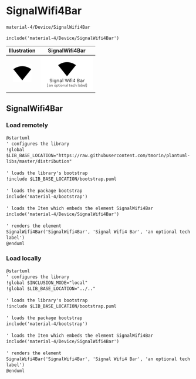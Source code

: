 # SignalWifi4Bar


```text
material-4/Device/SignalWifi4Bar
```

```text
include('material-4/Device/SignalWifi4Bar')
```



| Illustration | SignalWifi4Bar |
| :---: | :---: |
| ![illustration for Illustration](../../material-4/Device/SignalWifi4Bar.png) | ![illustration for SignalWifi4Bar](../../material-4/Device/SignalWifi4Bar.Local.png) |




## SignalWifi4Bar

### Load remotely
```plantuml
@startuml
' configures the library
!global $LIB_BASE_LOCATION="https://raw.githubusercontent.com/tmorin/plantuml-libs/master/distribution"

' loads the library's bootstrap
!include $LIB_BASE_LOCATION/bootstrap.puml

' loads the package bootstrap
include('material-4/bootstrap')

' loads the Item which embeds the element SignalWifi4Bar
include('material-4/Device/SignalWifi4Bar')

' renders the element
SignalWifi4Bar('SignalWifi4Bar', 'Signal Wifi4 Bar', 'an optional tech label')
@enduml
```

### Load locally
```plantuml
@startuml
' configures the library
!global $INCLUSION_MODE="local"
!global $LIB_BASE_LOCATION="../.."

' loads the library's bootstrap
!include $LIB_BASE_LOCATION/bootstrap.puml

' loads the package bootstrap
include('material-4/bootstrap')

' loads the Item which embeds the element SignalWifi4Bar
include('material-4/Device/SignalWifi4Bar')

' renders the element
SignalWifi4Bar('SignalWifi4Bar', 'Signal Wifi4 Bar', 'an optional tech label')
@enduml
```

